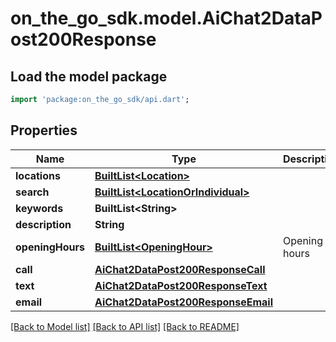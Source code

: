 # on_the_go_sdk.model.AiChat2DataPost200Response

## Load the model package
```dart
import 'package:on_the_go_sdk/api.dart';
```

## Properties
Name | Type | Description | Notes
------------ | ------------- | ------------- | -------------
**locations** | [**BuiltList&lt;Location&gt;**](Location.md) |  | [optional] 
**search** | [**BuiltList&lt;LocationOrIndividual&gt;**](LocationOrIndividual.md) |  | [optional] 
**keywords** | **BuiltList&lt;String&gt;** |  | [optional] 
**description** | **String** |  | [optional] 
**openingHours** | [**BuiltList&lt;OpeningHour&gt;**](OpeningHour.md) | Opening hours | [optional] 
**call** | [**AiChat2DataPost200ResponseCall**](AiChat2DataPost200ResponseCall.md) |  | [optional] 
**text** | [**AiChat2DataPost200ResponseText**](AiChat2DataPost200ResponseText.md) |  | [optional] 
**email** | [**AiChat2DataPost200ResponseEmail**](AiChat2DataPost200ResponseEmail.md) |  | [optional] 

[[Back to Model list]](../README.md#documentation-for-models) [[Back to API list]](../README.md#documentation-for-api-endpoints) [[Back to README]](../README.md)


